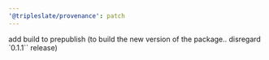 ```yaml
---
'@tripleslate/provenance': patch
---
```


add build to prepublish (to build the new version of the package.. disregard `0.1.1`` release)
